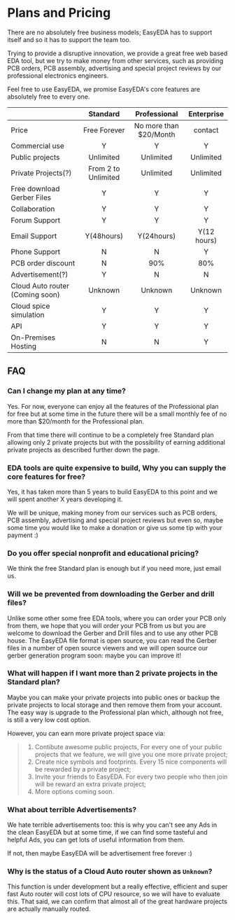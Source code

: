 
# Plans and Pricing

There are no absolutely free business models; EasyEDA has to support itself and so it has to support the team too.

Trying to provide a disruptive innovation, we provide a great free web based EDA tool, but we try to make money from other services, such as providing PCB orders, PCB assembly, advertising and special project reviews by our professional electronics engineers.

Feel free to use EasyEDA, we promise EasyEDA's core features are absolutely free to every one.

|                       |  Standard          |  Professional               |  Enterprise
:-----------------------| :----------------: | :-------------------------: | :---------------:
Price                   |  Free Forever      |  No more than $20/Month      |  contact
Commercial use          |  Y                 |  Y                          |  Y
Public projects         |  Unlimited         |  Unlimited                  |  Unlimited
Private Projects(?)     |  From 2 to Unlimited  |  Unlimited               |  Unlimited
Free download Gerber Files   |  Y                 |  Y                          |  Y
Collaboration           |  Y                 |  Y                          |  Y
Forum Support           |  Y                 |  Y                          |  Y
Email Support           |  Y(48hours)        |  Y(24hours)                 |  Y(12 hours)
Phone Support           |  N                 |  N                          |  Y
PCB order discount      |  N                 |  90%                        |  80%
Advertisement(?)        |  Y                 |  N                          |  N
Cloud Auto router (Coming soon)  |  Unknown    |  Unknown                     |  Unknown
Cloud spice simulation  |  Y                 |  Y                          |  Y
API  |  Y                 |  Y                          |  Y
On-Premises Hosting      |  N                 |  N                          |  Y



## FAQ

### Can I change my plan at any time?

Yes. For now, everyone can enjoy all the features of the Professional plan for free but at some time in the future there will be a small monthly fee of no more than $20/month for the Professional plan.

From that time there will continue to be a completely free Standard plan allowing only 2 private projects but with the possibility of earning additional private projects as described further down the page. 

### EDA tools are quite expensive to build, Why you can supply the core features for free?
Yes, it has taken more than 5 years to build EasyEDA to this point and we will spent another X years developing it. 

We will be unique, making money from our services such as PCB orders, PCB assembly, advertising and special project reviews but even so, maybe some time you would like to make a donation or give us some tip with your payment :)

### Do you offer special nonprofit and educational pricing?
We think the free Standard plan is enough but if you need more, just email us.

### Will we be prevented from downloading the Gerber and drill files?
Unlike some other some free EDA tools, where you can order your PCB only from them, we hope that you will order your PCB from us but you are welcome to download the Gerber and Drill files and to use any other PCB house. The EasyEDA file format is open source, you can read the Gerber files in a number of open source viewers and we will open source our gerber generation program soon: maybe you can improve it!

### What will happen if I want more than 2 private projects in the Standard plan?
Maybe you can make your private projects into public ones or backup the private projects to local storage and then remove them from your account. The easy way is upgrade to the Professional plan which, although not free, is still a very low cost option.

However, you can earn more private project space via: 
>   1. Contibute awesome public projects, For every one of your public projects that we feature, we will give you one more private project;
>   2. Create nice symbols and footprints. Every 15 nice components will be rewarded by a private project;
>   3. Invite your friends to EasyEDA. For every two people who then join will be reward an extra private project;
>   4. More options coming soon.

### What about terrible Advertisements?
We hate terrible advertisements too: this is why you can't see any Ads in the clean EasyEDA but at some time, if we can find some tasteful and helpful Ads, you can get lots of useful information from them.

If not, then maybe EasyEDA will be advertisement free forever :)

### Why is the status of a Cloud Auto router shown as `Unknown`?
This function is under development but a really effective, efficient and super fast Auto router will cost lots of CPU resource, so we will have to evaluate this. That said, we can confirm that almost all of the great hardware projects are actually manually routed.
